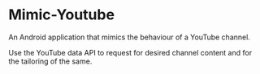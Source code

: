# Mimic-Youtube
An Android application that mimics the behaviour of a YouTube channel.

Use the YouTube data API to request for desired channel content and for the tailoring of the same.
